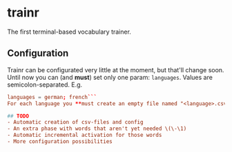 # trainr
The first terminal-based vocabulary trainer.

## Configuration
Trainr can be configurated very little at the moment, but that'll change soon. Until now you can (and **must**) set only one param: `languages`.
Values are semicolon-separated. E.g.
```trainr.conf
languages = german; french```
For each language you **must create an empty file named "<language>.csv"** where <language> has to be replaced by the language's name.

## TODO
- Automatic creation of csv-files and config
- An extra phase with words that aren't yet needed \(\-\1)
- Automatic incremental activation for those words
- More configuration possibilities
